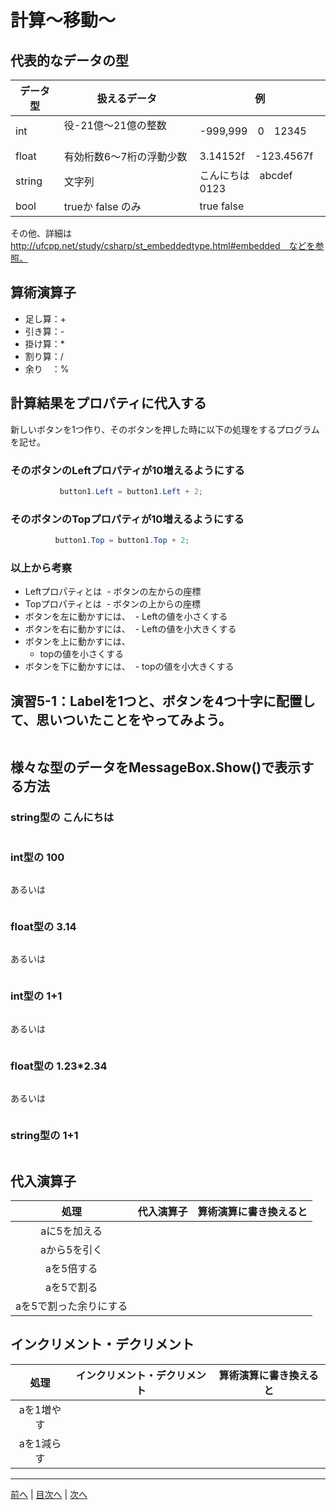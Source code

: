 # 計算～移動～

## 代表的なデータの型
|データ型|扱えるデータ|例|
|-------|-----------|--|
|int    |役-21億～21億の整数  　       | -999,999　0　12345 |
|float  |有効桁数6～7桁の浮動少数 |3.14152f　-123.4567f  |
|string |文字列           |こんにちは　abcdef 0123 |
|bool   |trueか false のみ|true   false|

その他、詳細は http://ufcpp.net/study/csharp/st_embeddedtype.html#embedded　などを参照。

## 算術演算子
- 足し算：+
- 引き算：-
- 掛け算：*
- 割り算：/
- 余り　：%

## 計算結果をプロパティに代入する
新しいボタンを1つ作り、そのボタンを押した時に以下の処理をするプログラムを記せ。

### そのボタンのLeftプロパティが10増えるようにする
```cs
           button1.Left = button1.Left + 2;
```

### そのボタンのTopプロパティが10増えるようにする
```cs
          button1.Top = button1.Top + 2;
```

### 以上から考察
- Leftプロパティとは
  - ボタンの左からの座標
- Topプロパティとは
  - ボタンの上からの座標
- ボタンを左に動かすには、
  - Leftの値を小さくする
- ボタンを右に動かすには、
  - Leftの値を小大きくする
- ボタンを上に動かすには、
  - topの値を小さくする
- ボタンを下に動かすには、
  - topの値を小大きくする

## 演習5-1：Labelを1つと、ボタンを4つ十字に配置して、思いついたことをやってみよう。

```cs

```

## 様々な型のデータをMessageBox.Show()で表示する方法
### string型の こんにちは
```cs

```

### int型の 100
```cs

```

あるいは

```cs
```

### float型の 3.14
```cs

```

あるいは

```cs

```

### int型の 1+1
```cs

```

あるいは

```cs

```

### float型の 1.23*2.34
```cs

```

あるいは

```cs

```

### string型の 1+1
```cs

```

## 代入演算子
|処理                   |代入演算子|算術演算に書き換えると|
|:---------------------:|---------|-------------------|
|aに5を加える            |         |                   |
|aから5を引く           |         |                   |
|aを5倍する             |         |                   |
|aを5で割る             |         |                   |
|aを5で割った余りにする   |         |                   |

## インクリメント・デクリメント
|処理      |インクリメント・デクリメント|算術演算に書き換えると|
|:-------:|--------------------------|----------------------|
|aを1増やす|                          |                   |		
|aを1減らす|	                      |                   |

---

[前へ](04.md) | [目次へ](README.md#%E7%9B%AE%E6%AC%A1) | [次へ](06.md)
